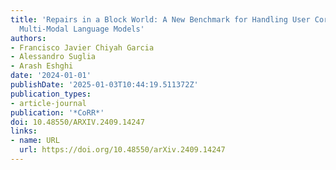```yaml
---
title: 'Repairs in a Block World: A New Benchmark for Handling User Corrections with
  Multi-Modal Language Models'
authors:
- Francisco Javier Chiyah Garcia
- Alessandro Suglia
- Arash Eshghi
date: '2024-01-01'
publishDate: '2025-01-03T10:44:19.511372Z'
publication_types:
- article-journal
publication: '*CoRR*'
doi: 10.48550/ARXIV.2409.14247
links:
- name: URL
  url: https://doi.org/10.48550/arXiv.2409.14247
---
```


